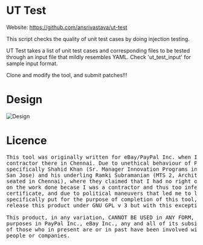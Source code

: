 UT Test
=======

Website: https://github.com/ansrivastava/ut-test

This script checks the quality of unit test cases by doing injection testing.

UT Test takes a list of unit test cases and corresponding files to be tested
through an input file that mildly resembles YAML. Check 'ut_test_input' for
sample input format.

Clone and modify the tool, and submit patches!!!

Design
======
![Design](http://wasthefuss.files.wordpress.com/2012/10/uttest_design.jpg)


Licence
======
<pre>
This tool was originally written for eBay/PayPal Inc. when I was working as a
contractor there in Chennai. Due to unethical behaviour of PayPal staff,
specifically Shahid Khan (Sr. Manager Innovation Programs in 2012, seated in
San Jose) and his underling Ramki Subramanian (MTS 2, Architect in 2012,
seated in Chennai), where they claimed that I had no right of acknowledgement
on the work done becase I was a contractor and thus too inferior to ask for a
certificate, and due to political maneuvers that led me to lose 4500 USD
specifically put for the purpose of completion of this tool, I have decided to
release this product under GNU GPL v 3 but with this exception:

This product, in any variation, CANNOT BE USED in ANY FORM, even for study
purposes in PayPal Inc., eBay Inc., any and all of its subsidiaries, and all
of those who in present are or in past have been involved with above mentioned
people or companies.
</pre>
